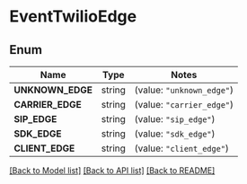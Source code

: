 # EventTwilioEdge

## Enum
Name | Type | Notes
------------ | ------------- | -------------
**UNKNOWN_EDGE** | string | (value: `"unknown_edge"`)
**CARRIER_EDGE** | string | (value: `"carrier_edge"`)
**SIP_EDGE** | string | (value: `"sip_edge"`)
**SDK_EDGE** | string | (value: `"sdk_edge"`)
**CLIENT_EDGE** | string | (value: `"client_edge"`)


[[Back to Model list]](../README.md#documentation-for-models) [[Back to API list]](../README.md#documentation-for-api-endpoints) [[Back to README]](../README.md)


